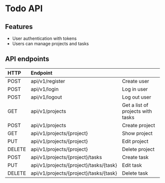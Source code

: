 # Todo API

## Features
- User authentication with tokens
- Users can manage projects and tasks

## API endpoints
| HTTP   | Endpoint |       |
| :----- | :------- | :---- |
| POST   | api/v1/register                        | Create user
| POST   | api/v1/login                           | Log in user
| POST   | api/v1/logout                          | Log out user
| GET    | api/v1/projects                        | Get a list of projects with tasks
| POST   | api/v1/projects                        | Create project
| GET    | api/v1/projects/{project}              | Show project
| PUT    | api/v1/projects/{project}              | Edit project
| DELETE | api/v1/projects/{project}              | Delete project
| POST   | api/v1/projects/{project}/tasks        | Create task
| PUT    | api/v1/projects/{project}/tasks/{task} | Edit task
| DELETE | api/v1/projects/{project}/tasks/{task} | Delete task
